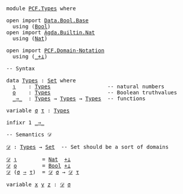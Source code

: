 <pre class="Agda">
<a id="14" class="Keyword">module</a> <a id="21" href="PCF.Types.html" class="Module">PCF.Types</a> <a id="31" class="Keyword">where</a>

<a id="38" class="Keyword">open</a> <a id="43" class="Keyword">import</a> <a id="50" href="Data.Bool.Base.html" class="Module">Data.Bool.Base</a> 
  <a id="68" class="Keyword">using</a> <a id="74" class="Symbol">(</a><a id="75" href="Agda.Builtin.Bool.html#173" class="Datatype">Bool</a><a id="79" class="Symbol">)</a>
<a id="81" class="Keyword">open</a> <a id="86" class="Keyword">import</a> <a id="93" href="Agda.Builtin.Nat.html" class="Module">Agda.Builtin.Nat</a>
  <a id="112" class="Keyword">using</a> <a id="118" class="Symbol">(</a><a id="119" href="Agda.Builtin.Nat.html#203" class="Datatype">Nat</a><a id="122" class="Symbol">)</a>

<a id="125" class="Keyword">open</a> <a id="130" class="Keyword">import</a> <a id="137" href="PCF.Domain-Notation.html" class="Module">PCF.Domain-Notation</a>
  <a id="159" class="Keyword">using</a> <a id="165" class="Symbol">(</a><a id="166" href="PCF.Domain-Notation.html#685" class="Function Operator">_+⊥</a><a id="169" class="Symbol">)</a>

<a id="172" class="Comment">-- Syntax</a>

<a id="183" class="Keyword">data</a> <a id="Types"></a><a id="188" href="PCF.Types.html#188" class="Datatype">Types</a> <a id="194" class="Symbol">:</a> <a id="196" href="Agda.Primitive.html#388" class="Primitive">Set</a> <a id="200" class="Keyword">where</a>
  <a id="Types.ι"></a><a id="208" href="PCF.Types.html#208" class="InductiveConstructor">ι</a>    <a id="213" class="Symbol">:</a> <a id="215" href="PCF.Types.html#188" class="Datatype">Types</a>                  <a id="238" class="Comment">-- natural numbers</a>
  <a id="Types.o"></a><a id="259" href="PCF.Types.html#259" class="InductiveConstructor">o</a>    <a id="264" class="Symbol">:</a> <a id="266" href="PCF.Types.html#188" class="Datatype">Types</a>                  <a id="289" class="Comment">-- Boolean truthvalues</a>
  <a id="Types._⇒_"></a><a id="314" href="PCF.Types.html#314" class="InductiveConstructor Operator">_⇒_</a>  <a id="319" class="Symbol">:</a> <a id="321" href="PCF.Types.html#188" class="Datatype">Types</a> <a id="327" class="Symbol">→</a> <a id="329" href="PCF.Types.html#188" class="Datatype">Types</a> <a id="335" class="Symbol">→</a> <a id="337" href="PCF.Types.html#188" class="Datatype">Types</a>  <a id="344" class="Comment">-- functions</a>

<a id="358" class="Keyword">variable</a> <a id="367" href="PCF.Types.html#367" class="Generalizable">σ</a> <a id="369" href="PCF.Types.html#369" class="Generalizable">τ</a> <a id="371" class="Symbol">:</a> <a id="373" href="PCF.Types.html#188" class="Datatype">Types</a>

<a id="380" class="Keyword">infixr</a> <a id="387" class="Number">1</a> <a id="389" href="PCF.Types.html#314" class="InductiveConstructor Operator">_⇒_</a>

<a id="394" class="Comment">-- Semantics 𝒟</a>

<a id="𝒟"></a><a id="410" href="PCF.Types.html#410" class="Function">𝒟</a> <a id="412" class="Symbol">:</a> <a id="414" href="PCF.Types.html#188" class="Datatype">Types</a> <a id="420" class="Symbol">→</a> <a id="422" href="Agda.Primitive.html#388" class="Primitive">Set</a>  <a id="427" class="Comment">-- Set should be a sort of domains</a>

<a id="463" href="PCF.Types.html#410" class="Function">𝒟</a> <a id="465" href="PCF.Types.html#208" class="InductiveConstructor">ι</a>        <a id="474" class="Symbol">=</a> <a id="476" href="Agda.Builtin.Nat.html#203" class="Datatype">Nat</a>  <a id="481" href="PCF.Domain-Notation.html#685" class="Function Operator">+⊥</a>
<a id="484" href="PCF.Types.html#410" class="Function">𝒟</a> <a id="486" href="PCF.Types.html#259" class="InductiveConstructor">o</a>        <a id="495" class="Symbol">=</a> <a id="497" href="Agda.Builtin.Bool.html#173" class="Datatype">Bool</a> <a id="502" href="PCF.Domain-Notation.html#685" class="Function Operator">+⊥</a>
<a id="505" href="PCF.Types.html#410" class="Function">𝒟</a> <a id="507" class="Symbol">(</a><a id="508" href="PCF.Types.html#508" class="Bound">σ</a> <a id="510" href="PCF.Types.html#314" class="InductiveConstructor Operator">⇒</a> <a id="512" href="PCF.Types.html#512" class="Bound">τ</a><a id="513" class="Symbol">)</a>  <a id="516" class="Symbol">=</a> <a id="518" href="PCF.Types.html#410" class="Function">𝒟</a> <a id="520" href="PCF.Types.html#508" class="Bound">σ</a> <a id="522" class="Symbol">→</a> <a id="524" href="PCF.Types.html#410" class="Function">𝒟</a> <a id="526" href="PCF.Types.html#512" class="Bound">τ</a>

<a id="529" class="Keyword">variable</a> <a id="538" href="PCF.Types.html#538" class="Generalizable">x</a> <a id="540" href="PCF.Types.html#540" class="Generalizable">y</a> <a id="542" href="PCF.Types.html#542" class="Generalizable">z</a> <a id="544" class="Symbol">:</a> <a id="546" href="PCF.Types.html#410" class="Function">𝒟</a> <a id="548" href="PCF.Types.html#367" class="Generalizable">σ</a>
</pre>